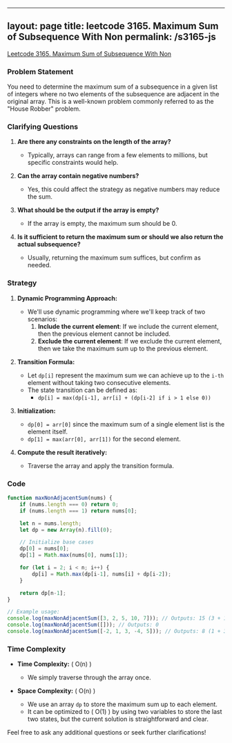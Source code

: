 
---
layout: page
title: leetcode 3165. Maximum Sum of Subsequence With Non
permalink: /s3165-js
---
[Leetcode 3165. Maximum Sum of Subsequence With Non](https://algoadvance.github.io/algoadvance/l3165)
### Problem Statement

You need to determine the maximum sum of a subsequence in a given list of integers where no two elements of the subsequence are adjacent in the original array. This is a well-known problem commonly referred to as the "House Robber" problem.

### Clarifying Questions

1. **Are there any constraints on the length of the array?**
   - Typically, arrays can range from a few elements to millions, but specific constraints would help.

2. **Can the array contain negative numbers?**
   - Yes, this could affect the strategy as negative numbers may reduce the sum.

3. **What should be the output if the array is empty?**
   - If the array is empty, the maximum sum should be 0.

4. **Is it sufficient to return the maximum sum or should we also return the actual subsequence?**
   - Usually, returning the maximum sum suffices, but confirm as needed.

### Strategy

1. **Dynamic Programming Approach:**
   - We'll use dynamic programming where we'll keep track of two scenarios:
        1. **Include the current element**: If we include the current element, then the previous element cannot be included.
        2. **Exclude the current element**: If we exclude the current element, then we take the maximum sum up to the previous element.

2. **Transition Formula:**
   - Let `dp[i]` represent the maximum sum we can achieve up to the `i-th` element without taking two consecutive elements.
   - The state transition can be defined as:
     - `dp[i] = max(dp[i-1], arr[i] + (dp[i-2] if i > 1 else 0))`

3. **Initialization:**
   - `dp[0] = arr[0]` since the maximum sum of a single element list is the element itself.
   - `dp[1] = max(arr[0], arr[1])` for the second element.

4. **Compute the result iteratively:**
   - Traverse the array and apply the transition formula.

### Code

```javascript
function maxNonAdjacentSum(nums) {
    if (nums.length === 0) return 0;
    if (nums.length === 1) return nums[0];

    let n = nums.length;
    let dp = new Array(n).fill(0);

    // Initialize base cases
    dp[0] = nums[0];
    dp[1] = Math.max(nums[0], nums[1]);

    for (let i = 2; i < n; i++) {
        dp[i] = Math.max(dp[i-1], nums[i] + dp[i-2]);
    }

    return dp[n-1];
}

// Example usage:
console.log(maxNonAdjacentSum([3, 2, 5, 10, 7])); // Outputs: 15 (3 + 10 + 2)
console.log(maxNonAdjacentSum([])); // Outputs: 0
console.log(maxNonAdjacentSum([-2, 1, 3, -4, 5])); // Outputs: 8 (1 + 3 + 5)
```

### Time Complexity

- **Time Complexity:** \( O(n) \)
  - We simply traverse through the array once.

- **Space Complexity:** \( O(n) \)
  - We use an array `dp` to store the maximum sum up to each element.
  - It can be optimized to \( O(1) \) by using two variables to store the last two states, but the current solution is straightforward and clear.

Feel free to ask any additional questions or seek further clarifications!